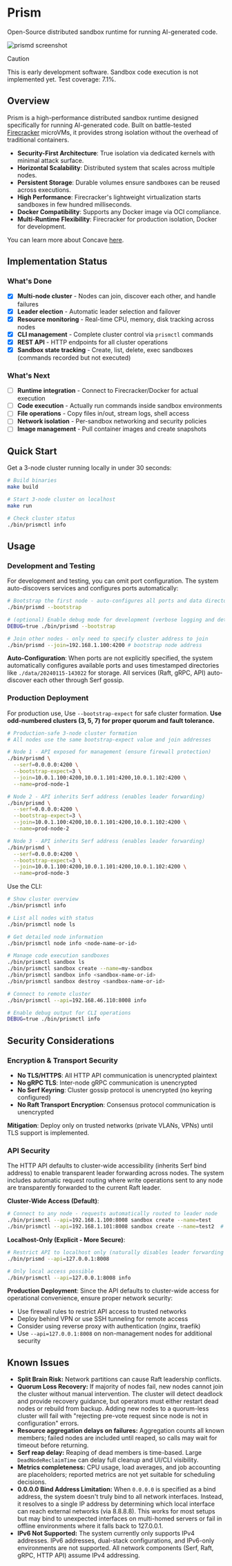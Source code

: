 # Prism

Open-Source distributed sandbox runtime for running AI-generated code.

<picture>
  <source media="(prefers-color-scheme: dark)" srcset="https://github.com/user-attachments/assets/bde09417-d8f3-4daa-af08-b0c11db3cd4c">
  <source media="(prefers-color-scheme: light)" srcset="https://github.com/user-attachments/assets/a0adadf3-3dfd-41c9-97fa-69d3907a92d2">
  <img alt="prismd screenshot" src="https://github.com/user-attachments/assets/bde09417-d8f3-4daa-af08-b0c11db3cd4c">
</picture>

> [!CAUTION]
> This is early development software. Sandbox code execution is not implemented yet. Test coverage: 7.1%.

## Overview  

Prism is a high-performance distributed sandbox runtime designed specifically for running AI-generated code. Built on battle-tested [Firecracker](https://firecracker-microvm.github.io/) microVMs, it provides strong isolation without the overhead of traditional containers.

- **Security-First Architecture**: True isolation via dedicated kernels with minimal attack surface.
- **Horizontal Scalability**: Distributed system that scales across multiple nodes.
- **Persistent Storage**: Durable volumes ensure sandboxes can be reused across executions.
- **High Performance**: Firecracker's lightweight virtualization starts sandboxes in few hundred milliseconds.
- **Docker Compatibility**: Supports any Docker image via OCI compliance.
- **Multi-Runtime Flexibility**: Firecracker for production isolation, Docker for development.

You can learn more about Concave [here](https://concave.dev/).

## Implementation Status

### What's Done
- [x] **Multi-node cluster** - Nodes can join, discover each other, and handle failures
- [x] **Leader election** - Automatic leader selection and failover
- [x] **Resource monitoring** - Real-time CPU, memory, disk tracking across nodes
- [x] **CLI management** - Complete cluster control via `prismctl` commands
- [x] **REST API** - HTTP endpoints for all cluster operations
- [x] **Sandbox state tracking** - Create, list, delete, exec sandboxes (commands recorded but not executed)

### What's Next
- [ ] **Runtime integration** - Connect to Firecracker/Docker for actual execution
- [ ] **Code execution** - Actually run commands inside sandbox environments
- [ ] **File operations** - Copy files in/out, stream logs, shell access
- [ ] **Network isolation** - Per-sandbox networking and security policies
- [ ] **Image management** - Pull container images and create snapshots

## Quick Start

Get a 3-node cluster running locally in under 30 seconds:

```bash
# Build binaries
make build

# Start 3-node cluster on localhost
make run

# Check cluster status
./bin/prismctl info
```

## Usage

### Development and Testing

For development and testing, you can omit port configuration. The system auto-discovers services and configures ports automatically:

```bash
# Bootstrap the first node - auto-configures all ports and data directory
./bin/prismd --bootstrap

# (optional) Enable debug mode for development (verbose logging and detailed HTTP output)
DEBUG=true ./bin/prismd --bootstrap

# Join other nodes - only need to specify cluster address to join
./bin/prismd --join=192.168.1.100:4200 # bootstrap node address
```

**Auto-Configuration**: When ports are not explicitly specified, the system automatically configures available ports and uses timestamped directories like `./data/20240115-143022` for storage. All services (Raft, gRPC, API) auto-discover each other through Serf gossip.

### Production Deployment

For production use, Use `--bootstrap-expect` for safe cluster formation. **Use odd-numbered clusters (3, 5, 7) for proper quorum and fault tolerance.**

```bash
# Production-safe 3-node cluster formation
# All nodes use the same bootstrap-expect value and join addresses

# Node 1 - API exposed for management (ensure firewall protection)
./bin/prismd \
  --serf=0.0.0.0:4200 \
  --bootstrap-expect=3 \
  --join=10.0.1.100:4200,10.0.1.101:4200,10.0.1.102:4200 \
  --name=prod-node-1

# Node 2 - API inherits Serf address (enables leader forwarding)
./bin/prismd \
  --serf=0.0.0.0:4200 \
  --bootstrap-expect=3 \
  --join=10.0.1.100:4200,10.0.1.101:4200,10.0.1.102:4200 \
  --name=prod-node-2

# Node 3 - API inherits Serf address (enables leader forwarding)  
./bin/prismd \
  --serf=0.0.0.0:4200 \
  --bootstrap-expect=3 \
  --join=10.0.1.100:4200,10.0.1.101:4200,10.0.1.102:4200 \
  --name=prod-node-3
```

Use the CLI:
```bash
# Show cluster overview
./bin/prismctl info

# List all nodes with status
./bin/prismctl node ls

# Get detailed node information
./bin/prismctl node info <node-name-or-id>

# Manage code execution sandboxes
./bin/prismctl sandbox ls
./bin/prismctl sandbox create --name=my-sandbox
./bin/prismctl sandbox info <sandbox-name-or-id>
./bin/prismctl sandbox destroy <sandbox-name-or-id>

# Connect to remote cluster
./bin/prismctl --api=192.168.46.110:8008 info

# Enable debug output for CLI operations
DEBUG=true ./bin/prismctl info
```

## Security Considerations

### Encryption & Transport Security

- **No TLS/HTTPS**: All HTTP API communication is unencrypted plaintext
- **No gRPC TLS**: Inter-node gRPC communication is unencrypted 
- **No Serf Keyring**: Cluster gossip protocol is unencrypted (no keyring configured)
- **No Raft Transport Encryption**: Consensus protocol communication is unencrypted

**Mitigation**: Deploy only on trusted networks (private VLANs, VPNs) until TLS support is implemented.

### API Security

The HTTP API defaults to cluster-wide accessibility (inherits Serf bind address) to enable transparent leader forwarding across nodes. The system includes automatic request routing where write operations sent to any node are transparently forwarded to the current Raft leader.

**Cluster-Wide Access (Default)**:
```bash
# Connect to any node - requests automatically routed to leader node
./bin/prismctl --api=192.168.1.100:8008 sandbox create --name=test
./bin/prismctl --api=192.168.1.101:8008 sandbox create --name=test2  # Same result
```

**Localhost-Only (Explicit - More Secure)**:
```bash
# Restrict API to localhost only (naturally disables leader forwarding from other nodes)
./bin/prismd --api=127.0.0.1:8008

# Only local access possible
./bin/prismctl --api=127.0.0.1:8008 info
```

**Production Deployment**: Since the API defaults to cluster-wide access for operational convenience, ensure proper network security:
- Use firewall rules to restrict API access to trusted networks
- Deploy behind VPN or use SSH tunneling for remote access  
- Consider using reverse proxy with authentication (nginx, traefik)
- Use `--api=127.0.0.1:8008` on non-management nodes for additional security

## Known Issues

- **Split Brain Risk:** Network partitions can cause Raft leadership conflicts.
- **Quorum Loss Recovery:** If majority of nodes fail, new nodes cannot join the cluster without manual intervention. The cluster will detect deadlock and provide recovery guidance, but operators must either restart dead nodes or rebuild from backup. Adding new nodes to a quorum-less cluster will fail with "rejecting pre-vote request since node is not in configuration" errors.
- **Resource aggregation delays on failures:** Aggregation counts all known members; failed nodes are included until reaped, so calls may wait for timeout before returning.
- **Serf reap delay:** Reaping of dead members is time-based. Large `DeadNodeReclaimTime` can delay full cleanup and UI/CLI visibility.
- **Metrics completeness:** CPU usage, load averages, and job accounting are placeholders; reported metrics are not yet suitable for scheduling decisions.
- **0.0.0.0 Bind Address Limitation:** When `0.0.0.0` is specified as a bind address, the system doesn't truly bind to all network interfaces. Instead, it resolves to a single IP address by determining which local interface can reach external networks (via 8.8.8.8). This works for most setups but may bind to unexpected interfaces on multi-homed servers or fail in offline environments where it falls back to 127.0.0.1.
- **IPv6 Not Supported:** The system currently only supports IPv4 addresses. IPv6 addresses, dual-stack configurations, and IPv6-only environments are not supported. All network components (Serf, Raft, gRPC, HTTP API) assume IPv4 addressing.
